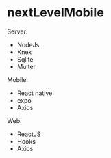 # nextLevelMobile

Server:
- NodeJs
- Knex
- Sqlite
- Multer



Mobile:

- React native
- expo
- Axios

Web:

 - ReactJS
 - Hooks
 - Axios
